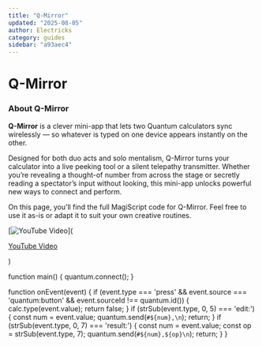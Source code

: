 ```yaml
---
title: "Q-Mirror"
updated: "2025-08-05"
author: Electricks
category: guides
sidebar: "a93aec4"
---
```


# Q-Mirror

### About Q-Mirror

 
 
 
 
 **Q-Mirror** is a clever mini-app that lets two Quantum calculators sync wirelessly — so whatever is typed on one device appears instantly on the other.

Designed for both duo acts and solo mentalism, Q-Mirror turns your calculator into a live peeking tool or a silent telepathy transmitter. Whether you’re revealing a thought-of number from across the stage or secretly reading a spectator’s input without looking, this mini-app unlocks powerful new ways to connect and perform.

On this page, you’ll find the full MagiScript code for Q-Mirror. Feel free to use it as-is or adapt it to suit your own creative routines.

 
 
 
 
 

[![YouTube Video](https://img.youtube.com/vi/30VnewwCwVE/0.jpg)](

[YouTube Video](https://www.youtube.com/watch?v=30VnewwCwVE)

)

 
 
 
 
 
 
 
 function main() {
 quantum.connect();
}

function onEvent(event) {
 if (event.type === 'press' &&
 event.source === 'quantum:button' &&
 event.sourceId !== quantum.id()) {
 calc.type(event.value);
 return false;
 }
 if (strSub(event.type, 0, 5) === 'edit:') {
 const num = event.value;
 quantum.send(`#${num},\n`);
 return;
 }
 if (strSub(event.type, 0, 7) === 'result:') {
 const num = event.value;
 const op = strSub(event.type, 7);
 quantum.send(`#${num},${op}\n`);
 return;
 }
}